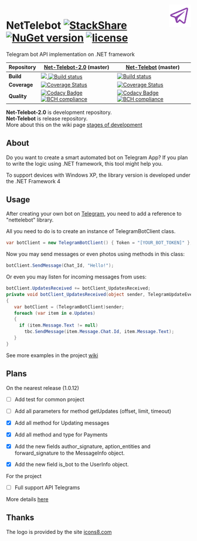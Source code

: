 <img src="Images/Logo/logo-100.png"  alt="logo" title="NetTelebot" align="right" height="60" />

# NetTelebot [![StackShare](https://img.shields.io/badge/tech-stack-0690fa.svg?style=flat)](https://stackshare.io/vertigra/nettelebot) [![NuGet version](https://badge.fury.io/nu/nettelebot.svg)](https://badge.fury.io/nu/nettelebot) [![license](https://img.shields.io/github/license/mashape/apistatus.svg)](https://github.com/themehrdad/NetTelebot/blob/master/LICENSE)

Telegram bot API implementation on .NET framework

| Repository | [Net-Telebot-2.0](https://github.com/vertigra/NetTelebot-2.0) (master) | [Net-Telebot](https://github.com/themehrdad/NetTelebot) (master) |
| --- | --- | --- |
| **Build** |<a href="https://teamcity.nesterov.tk/viewType.html?buildTypeId=NetTelebotDevel&guest=1"><img src="https://teamcity.nesterov.tk/app/rest/builds/buildType:(id:NetTelebotDevel)/statusIcon"> [![Build status](https://ci.appveyor.com/api/projects/status/xrdhuq2v0piigwfq?svg=true)](https://ci.appveyor.com/project/vertigra/nettelebot-2-0) | [![Build status](https://ci.appveyor.com/api/projects/status/1be8bona8ow83whb/branch/master?svg=true)](https://ci.appveyor.com/project/vertigra/nettelebot/branch/master) |
| **Coverage** | [![Coverage Status](https://coveralls.io/repos/github/vertigra/NetTelebot-2.0/badge.svg)](https://coveralls.io/github/vertigra/NetTelebot-2.0) | [![Coverage Status](https://coveralls.io/repos/github/themehrdad/NetTelebot/badge.svg)](https://coveralls.io/github/themehrdad/NetTelebot) |
| **Quality** | [![Codacy Badge](https://api.codacy.com/project/badge/Grade/d1d114894a7345999ecff230bdbd9bdb)](https://www.codacy.com/app/vertigra/NetTelebot-2.0?utm_source=github.com&utm_medium=referral&utm_content=vertigra/NetTelebot-2.0&utm_campaign=badger) [![BCH compliance](https://bettercodehub.com/edge/badge/vertigra/NetTelebot-2.0?branch=master)](https://bettercodehub.com/) | [![Codacy Badge](https://api.codacy.com/project/badge/Grade/275548e27e784897ab704a7349ed6b37)](https://www.codacy.com/app/vertigra/NetTelebot?utm_source=github.com&amp;utm_medium=referral&amp;utm_content=themehrdad/NetTelebot&amp;utm_campaign=Badge_Grade) [![BCH compliance](https://bettercodehub.com/edge/badge/themehrdad/NetTelebot?branch=master)](https://bettercodehub.com/) | 

**Net-Telebot-2.0** is development repository.  
**Net-Telebot** is release repository.  
More about this on the wiki page [stages of development](https://github.com/themehrdad/NetTelebot/wiki/Stages-of-development)

## About
Do you want to create a smart automated bot on Telegram App? If you plan to write the logic using .NET framework, this tool might help you.

To support devices with Windows XP, the library version is developed under the .NET Framework 4

## Usage
After creating your own bot on [Telegram](https://core.telegram.org/bots/), you need to add a reference to "nettelebot" library.

All you need to do is to create an instance of TelegramBotClient class.

```C#
var botClient = new TelegramBotClient() { Token = "[YOUR_BOT_TOKEN]" };
```

Now you may send messages or even photos using methods in this class:

```C#
botClient.SendMessage(Chat_Id, "Hello!");
```

Or even you may listen for incoming messages from uses:

```C#
botClient.UpdatesReceived += botClient_UpdatesReceived;
private void botClient_UpdatesReceived(object sender, TelegramUpdateEventArgs e)
{
   var botClient = (TelegramBotClient)sender;
   foreach (var item in e.Updates)
   {
     if (item.Message.Text != null)
       tbc.SendMessage(item.Message.Chat.Id, item.Message.Text);
   }
}
```

See more examples in the project [wiki](https://github.com/themehrdad/NetTelebot/wiki)

## Plans

On the nearest release (1.0.12)
- [ ] Add test for common project
- [ ] Add all parameters for method getUpdates (offset, limit, timeout)
- [x] Add all method for Updating messages
- [x] Add all method and type for Payments
- [x] Add the new fields author_signature, aption_entities and forward_signature to the MessageInfo object.
- [x] Add the new field is_bot to the UserInfo object.


For the project
- [ ] Full support API Telegrams

More details [here](https://github.com/vertigra/NetTelebot-2.0/projects/1)

## Thanks

The logo is provided by the site [icons8.com](https://icons8.com/)

